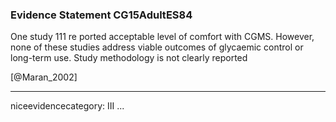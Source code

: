 ### Evidence Statement CG15AdultES84
One study 111 re ported acceptable level of comfort with CGMS. However, none of these studies address viable outcomes of glycaemic control or long-term use. Study methodology is not clearly reported

[@Maran_2002]

---
niceevidencecategory: III
...


